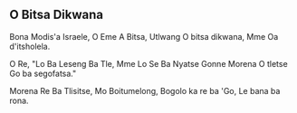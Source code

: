 ## O Bitsa Dikwana

Bona Modis'a Israele, O Eme A Bitsa,
Utlwang O bitsa dikwana, Mme Oa d'itsholela.

O Re, "Lo Ba Leseng Ba Tle, Mme Lo Se Ba Nyatse
Gonne Morena O tletse Go ba segofatsa."

Morena Re Ba Tlisitse, Mo Boitumelong,
Bogolo ka re ba 'Go, Le bana ba rona.

